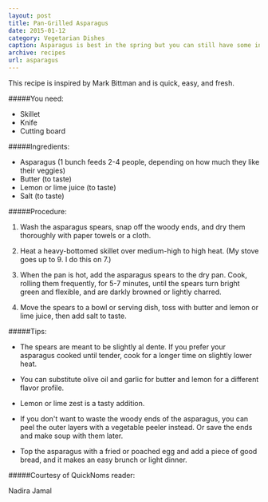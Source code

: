 ```yaml
---
layout: post
title: Pan-Grilled Asparagus
date: 2015-01-12
category: Vegetarian Dishes
caption: Asparagus is best in the spring but you can still have some in winter using frozen vegetables
archive: recipes
url: asparagus
---
```

This recipe is inspired by Mark Bittman and is quick, easy, and fresh.


#####You need:

* Skillet
* Knife
* Cutting board

#####Ingredients:

* Asparagus (1 bunch feeds 2-4 people, depending on how much they like their veggies)
* Butter (to taste)
* Lemon or lime juice (to taste)
* Salt (to taste)

#####Procedure:

1. Wash the asparagus spears, snap off the woody ends, and dry them thoroughly with paper towels or a cloth.

2. Heat a heavy-bottomed skillet over medium-high to high heat. (My stove goes up to 9. I do this on 7.)

3. When the pan is hot, add the asparagus spears to the dry pan. Cook, rolling them frequently, for 5-7 minutes, until the spears turn bright green and flexible, and are darkly browned or lightly charred. 

4. Move the spears to a bowl or serving dish, toss with butter and lemon or lime juice, then add salt to taste.

#####Tips:

* The spears are meant to be slightly al dente. If you prefer your asparagus cooked until tender, cook for a longer time on slightly lower heat.

* You can substitute olive oil and garlic for butter and lemon for a different flavor profile. 

* Lemon or lime zest is a tasty addition.

* If you don't want to waste the woody ends of the asparagus, you can peel the outer layers with a vegetable peeler instead. Or save the ends and make soup with them later.

* Top the asparagus with a fried or poached egg and add a piece of good bread, and it makes an easy brunch or light dinner.

#####Courtesy of QuickNoms reader:

Nadira Jamal




